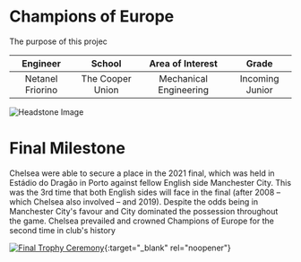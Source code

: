 ﻿# Champions of Europe
The purpose of this projec

| **Engineer** | **School** | **Area of Interest** | **Grade** |
|:--:|:--:|:--:|:--:|
| Netanel Friorino  | The Cooper Union | Mechanical Engineering | Incoming Junior

![Headstone Image](https://img.fifa.com/image/upload/t_s2/fvbhrg5b2zq8dszck6c8.jpg)
  
# Final Milestone
Chelsea were able to secure a place in the 2021 final, which was held in Estádio do Dragão in Porto against fellow English side Manchester City. This was the 3rd time that both English sides will face in the final (after 2008 – which Chelsea also involved – and 2019). Despite the odds being in Manchester City's favour and City dominated the possession throughout the game. Chelsea prevailed and crowned Champions of Europe for the second time in club's history

[![Final Trophy Ceremony](https://res.cloudinary.com/marcomontalbano/image/upload/v1623445682/video_to_markdown/images/youtube--0_JApYrQA_E-c05b58ac6eb4c4700831b2b3070cd403.jpg)](https://www.youtube.com/watch?v=0_JApYrQA_E "Final Trophy Ceremony"){:target="_blank" rel="noopener"}

